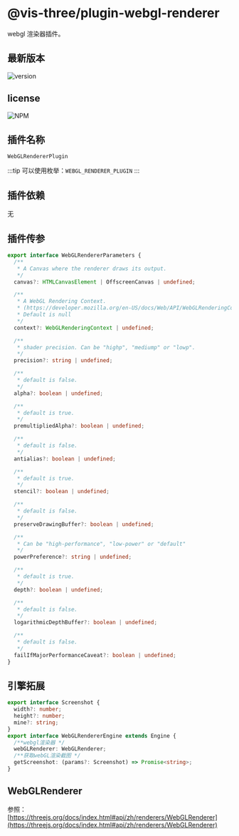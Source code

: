 # @vis-three/plugin-webgl-renderer

webgl 渲染器插件。

## 最新版本

<img alt="version" src="https://img.shields.io/npm/v/@vis-three/plugin-webgl-renderer">

## license

<img alt="NPM" src="https://img.shields.io/npm/l/@vis-three/plugin-webgl-renderer?color=blue">

## 插件名称

`WebGLRendererPlugin`

:::tip
可以使用枚举：`WEBGL_RENDERER_PLUGIN`
:::

## 插件依赖

无

## 插件传参

```ts
export interface WebGLRendererParameters {
  /**
   * A Canvas where the renderer draws its output.
   */
  canvas?: HTMLCanvasElement | OffscreenCanvas | undefined;

  /**
   * A WebGL Rendering Context.
   * (https://developer.mozilla.org/en-US/docs/Web/API/WebGLRenderingContext)
   * Default is null
   */
  context?: WebGLRenderingContext | undefined;

  /**
   * shader precision. Can be "highp", "mediump" or "lowp".
   */
  precision?: string | undefined;

  /**
   * default is false.
   */
  alpha?: boolean | undefined;

  /**
   * default is true.
   */
  premultipliedAlpha?: boolean | undefined;

  /**
   * default is false.
   */
  antialias?: boolean | undefined;

  /**
   * default is true.
   */
  stencil?: boolean | undefined;

  /**
   * default is false.
   */
  preserveDrawingBuffer?: boolean | undefined;

  /**
   * Can be "high-performance", "low-power" or "default"
   */
  powerPreference?: string | undefined;

  /**
   * default is true.
   */
  depth?: boolean | undefined;

  /**
   * default is false.
   */
  logarithmicDepthBuffer?: boolean | undefined;

  /**
   * default is false.
   */
  failIfMajorPerformanceCaveat?: boolean | undefined;
}
```

## 引擎拓展

```ts
export interface Screenshot {
  width?: number;
  height?: number;
  mine?: string;
}
export interface WebGLRendererEngine extends Engine {
  /**webgl渲染器 */
  webGLRenderer: WebGLRenderer;
  /**获取webGL渲染截图 */
  getScreenshot: (params?: Screenshot) => Promise<string>;
}
```

## WebGLRenderer

参照：[https://threejs.org/docs/index.html#api/zh/renderers/WebGLRenderer](https://threejs.org/docs/index.html#api/zh/renderers/WebGLRenderer)
